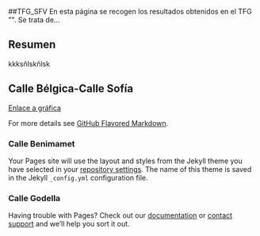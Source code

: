 ##TFG_SFV 
En esta página se recogen los resultados obtenidos en el TFG "". Se trata de...
## Resumen
kkksñlskñlsk

## Calle Bélgica-Calle Sofía

[Enlace a gráfica](https://chart-studio.plotly.com/~Juliauru/0.embed)

For more details see [GitHub Flavored Markdown](https://guides.github.com/features/mastering-markdown/).

### Calle Benimamet

Your Pages site will use the layout and styles from the Jekyll theme you have selected in your [repository settings](https://github.com/Juliauru/Juliauru.github.io/settings). The name of this theme is saved in the Jekyll `_config.yml` configuration file.

### Calle Godella

Having trouble with Pages? Check out our [documentation](https://help.github.com/categories/github-pages-basics/) or [contact support](https://github.com/contact) and we’ll help you sort it out.

